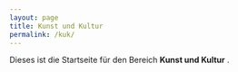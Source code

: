 ```yaml
---
layout: page
title: Kunst und Kultur
permalink: /kuk/
---
```


Dieses ist die Startseite für den Bereich **Kunst und Kultur** . 
